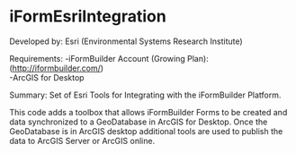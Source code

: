 iFormEsriIntegration
====================
Developed by: Esri (Environmental Systems Research Institute)

Requirements: 
-iFormBuilder Account (Growing Plan):  (http://iformbuilder.com/)                                                                                
-ArcGIS for Desktop

Summary:
Set of Esri Tools for Integrating with the iFormBuilder Platform.

This code adds a toolbox that allows iFormBuilder Forms to be created and data synchronized to a GeoDatabase in ArcGIS for Desktop. Once the GeoDatabase is in ArcGIS desktop additional tools are used to publish the data to ArcGIS Server or ArcGIS online. 